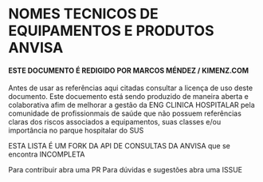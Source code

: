 # NOMES TECNICOS DE EQUIPAMENTOS E PRODUTOS ANVISA

#### ESTE DOCUMENTO É REDIGIDO POR MARCOS MÉNDEZ / KIMENZ.COM


Antes de usar as referências aqui citadas consultar a licença de uso deste documento. Este docuemento está sendo produzido de maneira aberta e colaborativa afim de melhorar a gestão da ENG CLINICA HOSPITALAR pela comunidade de profissionmais de saúde que não possuem referências claras dos riscos associados a equipamentos, suas classes e/ou importância no parque hospitalar do SUS

ESTA LISTA É UM FORK DA API DE CONSULTAS DA ANVISA que se encontra INCOMPLETA

Para contribuir abra uma PR
Para dúvidas e sugestões abra uma ISSUE
